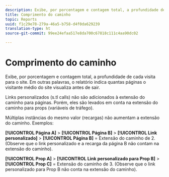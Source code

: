 ```yaml
---
description: Exibe, por porcentagem e contagem total, a profundidade de cada visita para o site. Em outras palavras, o relatório indica quantas páginas o visitante médio do site visualiza antes de sair.
title: Comprimento do caminho
topic: Reports
uuid: f1c29e78-279a-46a5-b758-d4f0da629239
translation-type: ht
source-git-commit: 99ee24efaa517e8da700c67818c111c4aa90dc02

---
```



# Comprimento do caminho

Exibe, por porcentagem e contagem total, a profundidade de cada visita para o site. Em outras palavras, o relatório indica quantas páginas o visitante médio do site visualiza antes de sair.

Links personalizados (s.tl calls) não são adicionados à extensão do caminho para páginas. Porém, eles são levados em conta na extensão do caminho para props (variáveis de tráfego).

Múltiplas instâncias do mesmo valor (recargas) não aumentam a extensão do caminho. Exemplos:

**[!UICONTROL Página A]** > **[!UICONTROL Página B]** > **[!UICONTROL Link personalizado]** > **[!UICONTROL Página B]** = Extensão do caminho de 2. (Observe que o link personalizado e a recarga da página B não contam na extensão do caminho).

**[!UICONTROL Prop A]** > **[!UICONTROL Link personalizado para Prop B]** > **[!UICONTROL Prop C]** = Extensão do caminho de 3. (Observe que o link personalizado para Prop B não conta na extensão do caminho).

